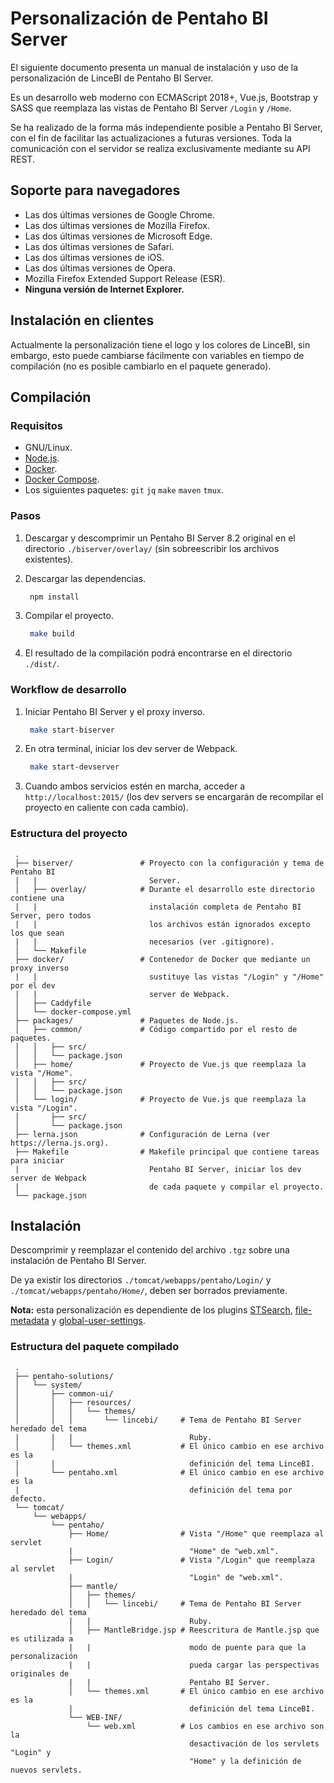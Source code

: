 # Personalización de Pentaho BI Server

El siguiente documento presenta un manual de instalación y uso de la personalización de LinceBI
de Pentaho BI Server.

Es un desarrollo web moderno con ECMAScript 2018+, Vue.js, Bootstrap y SASS que reemplaza las
vistas de Pentaho BI Server `/Login` y `/Home`.

Se ha realizado de la forma más independiente posible a Pentaho BI Server, con el fin de facilitar
las actualizaciones a futuras versiones. Toda la comunicación con el servidor se realiza
exclusivamente mediante su API REST.

## Soporte para navegadores

 * Las dos últimas versiones de Google Chrome.
 * Las dos últimas versiones de Mozilla Firefox.
 * Las dos últimas versiones de Microsoft Edge.
 * Las dos últimas versiones de Safari.
 * Las dos últimas versiones de iOS.
 * Las dos últimas versiones de Opera.
 * Mozilla Firefox Extended Support Release (ESR).
 * **Ninguna versión de Internet Explorer.**

## Instalación en clientes

Actualmente la personalización tiene el logo y los colores de LinceBI, sin embargo, esto puede
cambiarse fácilmente con variables en tiempo de compilación (no es posible cambiarlo en el paquete
generado).

## Compilación

### Requisitos

 * GNU/Linux.
 * [Node.js](https://nodejs.org/en/download/package-manager/).
 * [Docker](https://docs.docker.com/install/).
 * [Docker Compose](https://docs.docker.com/compose/install/).
 * Los siguientes paquetes: `git` `jq` `make` `maven` `tmux`.

### Pasos

 1. Descargar y descomprimir un Pentaho BI Server 8.2 original en el directorio
    `./biserver/overlay/` (sin sobreescribir los archivos existentes).

 2. Descargar las dependencias.
    ```sh
     npm install
    ```

 3. Compilar el proyecto.
    ```sh
     make build
    ```

 4. El resultado de la compilación podrá encontrarse en el directorio `./dist/`.

### Workflow de desarrollo

 1. Iniciar Pentaho BI Server y el proxy inverso.
    ```sh
     make start-biserver
    ```

 2. En otra terminal, iniciar los dev server de Webpack.
    ```sh
     make start-devserver
    ```

 3. Cuando ambos servicios estén en marcha, acceder a `http://localhost:2015/`
    (los dev servers se encargarán de recompilar el proyecto en caliente con cada cambio).

### Estructura del proyecto

```
 .
 ├── biserver/               # Proyecto con la configuración y tema de Pentaho BI
 |   |                         Server.
 │   ├── overlay/            # Durante el desarrollo este directorio contiene una
 |   |                         instalación completa de Pentaho BI Server, pero todos
 |   |                         los archivos están ignorados excepto los que sean
 |   |                         necesarios (ver .gitignore).
 │   └── Makefile
 ├── docker/                 # Contenedor de Docker que mediante un proxy inverso
 |   |                         sustituye las vistas "/Login" y "/Home" por el dev
 |   |                         server de Webpack.
 │   ├── Caddyfile
 │   └── docker-compose.yml
 ├── packages/               # Paquetes de Node.js.
 │   ├── common/             # Código compartido por el resto de paquetes.
 │   │   ├── src/
 │   │   └── package.json
 │   ├── home/               # Proyecto de Vue.js que reemplaza la vista "/Home".
 │   │   ├── src/
 │   │   └── package.json
 │   └── login/              # Proyecto de Vue.js que reemplaza la vista "/Login".
 │       ├── src/
 │       └── package.json
 ├── lerna.json              # Configuración de Lerna (ver https://lerna.js.org).
 ├── Makefile                # Makefile principal que contiene tareas para iniciar
 |                             Pentaho BI Server, iniciar los dev server de Webpack
 |                             de cada paquete y compilar el proyecto.
 └── package.json
```

## Instalación

Descomprimir y reemplazar el contenido del archivo `.tgz` sobre una instalación de Pentaho BI
Server.

De ya existir los directorios `./tomcat/webapps/pentaho/Login/` y
`./tomcat/webapps/pentaho/Home/`, deben ser borrados previamente.

**Nota:** esta personalización es dependiente de los plugins
 [STSearch](https://gitlab.stratebi.com/stratebi/lincebi/stsearch),
 [file-metadata](https://gitlab.stratebi.com/stratebi/lincebi/file-metadata) y
 [global-user-settings](https://gitlab.stratebi.com/stratebi/lincebi/global-user-settings).

### Estructura del paquete compilado

```
 .
 ├── pentaho-solutions/
 │   └── system/
 │       ├── common-ui/
 │       │   ├── resources/
 │       │   │   └── themes/
 │       │   │       └── lincebi/     # Tema de Pentaho BI Server heredado del tema
 |       |   |                          Ruby.
 │       │   └── themes.xml           # El único cambio en ese archivo es la
 |       |                              definición del tema LinceBI.
 │       └── pentaho.xml              # El único cambio en ese archivo es la
 |                                      definición del tema por defecto.
 └── tomcat/
     └── webapps/
         └── pentaho/
             ├── Home/                # Vista "/Home" que reemplaza al servlet
             |                          "Home" de "web.xml".
             ├── Login/               # Vista "/Login" que reemplaza al servlet
             |                          "Login" de "web.xml".
             ├── mantle/
             │   ├── themes/
             │   │   └── lincebi/     # Tema de Pentaho BI Server heredado del tema
             |   |                      Ruby.
             │   ├── MantleBridge.jsp # Reescritura de Mantle.jsp que es utilizada a
             |   |                      modo de puente para que la personalización
             |   |                      pueda cargar las perspectivas originales de
             |   |                      Pentaho BI Server.
             │   └── themes.xml       # El único cambio en ese archivo es la
             |                          definición del tema LinceBI.
             └── WEB-INF/
                 └── web.xml          # Los cambios en ese archivo son la
                                        desactivación de los servlets "Login" y
                                        "Home" y la definición de nuevos servlets.
```
